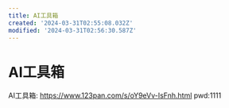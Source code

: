 ```yaml
---
title: AI工具箱
created: '2024-03-31T02:55:08.032Z'
modified: '2024-03-31T02:56:30.587Z'
---
```


# AI工具箱

AI工具箱:
https://www.123pan.com/s/oY9eVv-IsFnh.html pwd:1111
